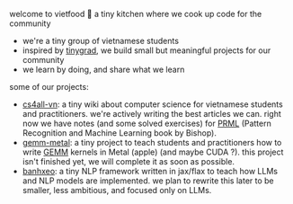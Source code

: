 welcome to vietfood 🍜
a tiny kitchen where we cook up code for the community

- we're a tiny group of vietnamese students
- inspired by [tinygrad](https://github.com/tinygrad/tinygrad), we build small but meaningful projects for our community
- we learn by doing, and share what we learn

some of our projects:
- [cs4all-vn](https://github.com/vietfood/cs4all-vn): a tiny wiki about computer science for vietnamese students and practitioners. we're actively writing the best articles we can. right now we have notes (and some solved exercises) for [PRML](https://www.microsoft.com/en-us/research/wp-content/uploads/2006/01/Bishop-Pattern-Recognition-and-Machine-Learning-2006.pdf) (Pattern Recognition and Machine Learning book by Bishop).
- [gemm-metal](https://github.com/vietfood/gemm_metal): a tiny project to teach students and practitioners how to write [GEMM](https://en.wikipedia.org/wiki/Basic_Linear_Algebra_Subprograms#Level_3) kernels in Metal (apple) (and maybe CUDA ?). this project isn't finished yet, we will complete it as soon as possible.
- [banhxeo](https://github.com/vietfood/banhxeo/tree/main): a tiny NLP framework written in jax/flax to teach how LLMs and NLP models are implemented. we plan to rewrite this later to be smaller, less ambitious, and focused only on LLMs.
